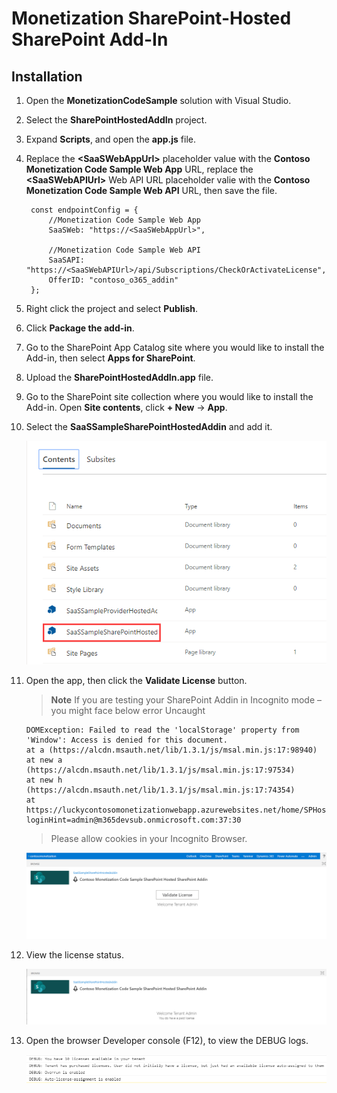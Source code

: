 # Monetization SharePoint-Hosted SharePoint Add-In

## Installation

1. Open the **MonetizationCodeSample** solution with Visual Studio.

2. Select the **SharePointHostedAddIn** project.

3. Expand **Scripts**, and open the **app.js** file.

4. Replace the **&lt;SaaSWebAppUrl&gt;** placeholder value with the **Contoso Monetization Code Sample Web App** URL, replace the **&lt;SaaSWebAPIUrl&gt;** Web API URL placeholder valie with the **Contoso Monetization Code Sample Web API** URL, then save the file.

        const endpointConfig = {
            //Monetization Code Sample Web App
            SaaSWeb: "https://<SaaSWebAppUrl>",

            //Monetization Code Sample Web API
            SaaSAPI: "https://<SaaSWebAPIUrl>/api/Subscriptions/CheckOrActivateLicense",
            OfferID: "contoso_o365_addin"
        };

5. Right click the project and select **Publish**.

6. Click **Package the add-in**.

7. Go to the SharePoint App Catalog site where you would like to install the Add-in, then select **Apps for SharePoint**.

8. Upload the **SharePointHostedAddIn.app** file.

9. Go to the SharePoint site collection where you would like to install the Add-in. Open **Site contents**, click **+ New** -> **App**.

10. Select the **SaaSSampleSharePointHostedAddin** and add it.

    ![image-openAddIn4](Images/42.png)

11. Open the app, then click the **Validate License** button.

    > **Note**
    > If you are testing your SharePoint Addin in Incognito mode – you might face below error Uncaught

        DOMException: Failed to read the 'localStorage' property from 'Window': Access is denied for this document.
        at a (https://alcdn.msauth.net/lib/1.3.1/js/msal.min.js:17:98940)
        at new a (https://alcdn.msauth.net/lib/1.3.1/js/msal.min.js:17:97534)
        at new h (https://alcdn.msauth.net/lib/1.3.1/js/msal.min.js:17:74354)
        at https://luckycontosomonetizationwebapp.azurewebsites.net/home/SPHostedAddinEmbedContent?loginHint=admin@m365devsub.onmicrosoft.com:37:30

    > Please allow cookies in your Incognito Browser. 

    ![image-openAddIn4](Images/43.png)

12. View the license status.

    ![image-openAddIn4](Images/45.png)

13. Open the browser Developer console (F12), to view the DEBUG logs.

    ![image-openAddIn4](Images/27.png)
